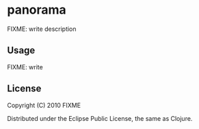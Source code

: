 # panorama

FIXME: write description

## Usage

FIXME: write

## License

Copyright (C) 2010 FIXME

Distributed under the Eclipse Public License, the same as Clojure.

